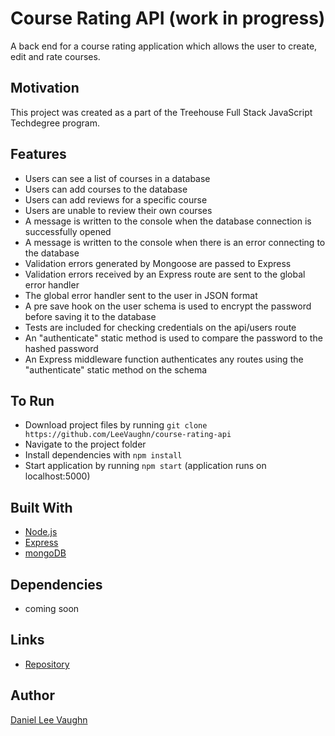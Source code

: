# Course Rating API (work in progress)

A back end for a course rating application which allows the user to create, edit and rate courses.

## Motivation

This project was created as a part of the Treehouse Full Stack JavaScript Techdegree program.

## Features

* Users can see a list of courses in a database
* Users can add courses to the database
* Users can add reviews for a specific course
* Users are unable to review their own courses
* A message is written to the console when the database connection is successfully opened
* A message is written to the console when there is an error connecting to the database
* Validation errors generated by Mongoose are passed to Express
* Validation errors received by an Express route are sent to the global error handler
* The global error handler sent to the user in JSON format
* A pre save hook on the user schema is used to encrypt the password before saving it to the database
* Tests are included for checking credentials on the api/users route
* An "authenticate" static method is used to compare the password to the hashed password
* An Express middleware function authenticates any routes using the "authenticate" static method on the schema

## To Run

* Download project files by running ```git clone https://github.com/LeeVaughn/course-rating-api```
* Navigate to the project folder
* Install dependencies with ```npm install```
* Start application by running ```npm start``` (application runs on localhost:5000)

## Built With

* [Node.js](https://nodejs.org/en/)
* [Express](https://github.com/LeeVaughn/twitter-interface)
* [mongoDB](https://www.mongodb.com/)

## Dependencies

* coming soon

## Links

* [Repository](https://github.com/LeeVaughn/course-rating-api)

## Author

[Daniel Lee Vaughn](https://github.com/LeeVaughn)